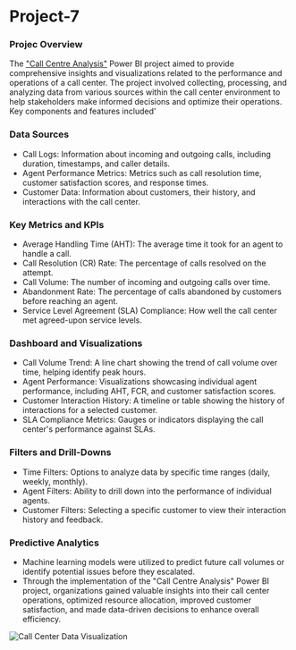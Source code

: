 # Project-7

### Projec Overview

The ["Call Centre Analysis"](https://1drv.ms/u/c/53d9d0eaf14ddcbb/EQK5PHs4cvhOlQd9BMme2zoBb8ixBU7fI6MRLga3sJw_tA?e=673nES) Power BI project aimed to provide comprehensive insights and visualizations related to the performance and operations of a call center. The project involved collecting, processing, and analyzing data from various sources within the call center environment to help stakeholders make informed decisions and optimize their operations. Key components and features included' 

### Data Sources

- Call Logs: Information about incoming and outgoing calls, including duration, timestamps, and caller details.
- Agent Performance Metrics: Metrics such as call resolution time, customer satisfaction scores, and response times.
- Customer Data: Information about customers, their history, and interactions with the call center.

### Key Metrics and KPIs

- Average Handling Time (AHT): The average time it took for an agent to handle a call.
- Call Resolution (CR) Rate: The percentage of calls resolved on the attempt.
- Call Volume: The number of incoming and outgoing calls over time.
- Abandonment Rate: The percentage of calls abandoned by customers before reaching an agent.
- Service Level Agreement (SLA) Compliance: How well the call center met agreed-upon service levels.

### Dashboard and Visualizations

- Call Volume Trend: A line chart showing the trend of call volume over time, helping identify peak hours.
- Agent Performance: Visualizations showcasing individual agent performance, including AHT, FCR, and customer satisfaction scores.
- Customer Interaction History: A timeline or table showing the history of interactions for a selected customer.
- SLA Compliance Metrics: Gauges or indicators displaying the call center's performance against SLAs.

### Filters and Drill-Downs

- Time Filters: Options to analyze data by specific time ranges (daily, weekly, monthly).
- Agent Filters: Ability to drill down into the performance of individual agents.
- Customer Filters: Selecting a specific customer to view their interaction history and feedback.

### Predictive Analytics

- Machine learning models were utilized to predict future call volumes or identify potential issues before they escalated.
- Through the implementation of the "Call Centre Analysis" Power BI project, organizations gained valuable insights into their call center operations, optimized resource allocation, improved 
  customer satisfaction, and made data-driven decisions to enhance overall efficiency.

  
![Call Center Data Visualization](https://github.com/user-attachments/assets/dc7400a7-3f09-4485-abdd-e25f61aeaba9)


